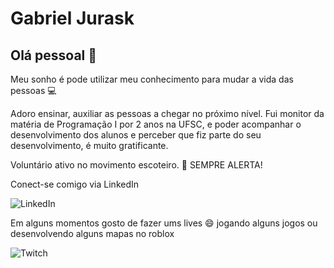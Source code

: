 # Gabriel Jurask

## Olá pessoal 👋
Meu sonho é pode utilizar meu conhecimento para mudar a vida das pessoas  :computer:

Adoro ensinar, auxiliar as pessoas a chegar no próximo nível. Fui monitor da matéria de Programação I por 2 anos na UFSC, e poder acompanhar o desenvolvimento dos alunos e perceber que fiz parte do seu desenvolvimento, é muito gratificante.

Voluntário ativo no movimento escoteiro. :sunrise_over_mountains:
SEMPRE ALERTA! 

Conect-se comigo via LinkedIn

<img alt="LinkedIn" src="https://img.shields.io/twitter/url?label=LinkedIn%20-%20GJurask&logo=linkedin&style=social&url=https%3A%2F%2Fwww.linkedin.com%2Fin%2Fgabriel-jurask%2F">

Em alguns momentos gosto de fazer ums lives 😄 jogando alguns jogos ou desenvolvendo alguns mapas no roblox 

<img alt="Twitch" src="https://img.shields.io/twitch/status/JuraskPark?style=social&label=Twitch%20-%20JuraskPark">
